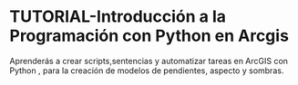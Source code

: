 # TUTORIAL-Introducción a la Programación con Python en Arcgis 
 Aprenderás a crear  scripts,sentencias y automatizar tareas  en ArcGIS con Python , para la creación de modelos de pendientes, aspecto y sombras. 
